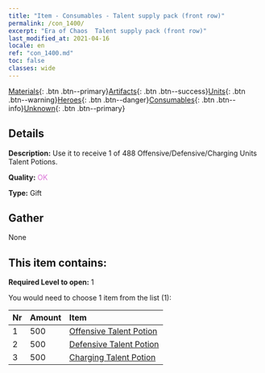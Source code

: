 ```yaml
---
title: "Item - Consumables - Talent supply pack (front row)"
permalink: /con_1400/
excerpt: "Era of Chaos  Talent supply pack (front row)"
last_modified_at: 2021-04-16
locale: en
ref: "con_1400.md"
toc: false
classes: wide
---
```

 [Materials](/Items/){: .btn .btn--primary}[Artifacts](/Items/Artifacts/){: .btn .btn--success}[Units](/Items/Units/){: .btn .btn--warning}[Heroes](/Items/Heroes/){: .btn .btn--danger}[Consumables](/Items/Consumables/){: .btn .btn--info}[Unknown](/Items/Unknown/){: .btn .btn--primary}

## Details
 **Description:** Use it to receive 1 of 488 Offensive/Defensive/Charging Units Talent Potions.

 **Quality:** <span style="color: #DA70D6">OK</span>

 **Type:** Gift

## Gather

  None

## This item contains:

 **Required Level to open:** 1

 You would need to choose 1 item from the list (1):

  | Nr | Amount |     Item    |
  |:---|:-------|:------------|
  | 1 | 500 | [Offensive Talent Potion](/Items/con_786/) |  | 
  | 2 | 500 | [Defensive Talent Potion](/Items/con_787/) |  | 
  | 3 | 500 | [Charging Talent Potion](/Items/con_788/) |  | 

